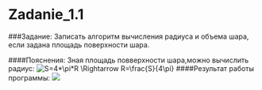 Zadanie_1.1
===========
###Задание:
Записать алгоритм вычисления радиуса и объема шара, если задана площадь поверхности шара.

####Пояснения:
Зная площадь повверхности шара,можно вычислить радиус:
<img src="http://latex.codecogs.com/gif.latex?S=4*\pi*R&space;\Rightarrow&space;R=\frac{S}{4\pi}" title="S=4*\pi*R \Rightarrow R=\frac{S}{4\pi}" />
####Результат работы программы:
<a target="_blank" href="http://fastpic.ru"><img src="http://i64.fastpic.ru/big/2014/0704/13/8914efeded11412fabc54620c8ec3f13.jpg" border="0"></a>
